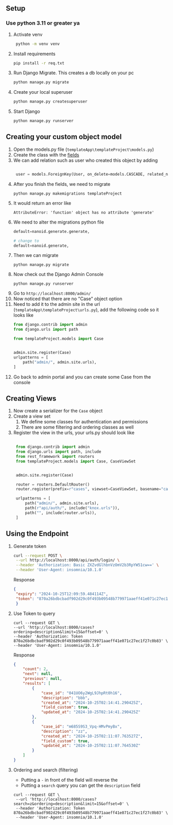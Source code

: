 ## Setup
### Use python 3.11 or greater ya 
1. Activate venv 
   ```bash
    python -m venv venv
   ```
2. Install requirements
   ```bash
   pip install -r req.txt
   ```
3. Run Django Migrate. This creates a db locally on your pc
   ```bash
   python manage.py migrate
   ```
4. Create your local superuser
   ```bash
   python manage.py createsuperuser
   ```
5. Start Django
   ```sh
   python manage.py runserver
   ```

## Creating your custom object model
1. Open the models.py file (`templateApp\templateProject\models.py`)
2. Create the class with the [fields](https://docs.djangoproject.com/en/5.1/ref/models/fields/#field-types)
3. We can add relation such as user who created this object by adding
   ```python

    user = models.ForeignKey(User, on_delete=models.CASCADE, related_name="users")
    ```
4. After you finish the fields, we need to migrate
   ```
   python manage.py makemigrations templateProject
   ```
5. It would return an error like
   ```shell
   AttributeError: 'function' object has no attribute 'generate'
   ```
6. We need to alter the migrations python file
   ```python
   default=nanoid.generate.generate,

   # change to
   default=nanoid.generate,
   ```
7. Then we can migrate
   ```
   python manage.py migrate
   ```
8. Now check out the Django Admin Console
    ```
    python manage.py runserver
    ```
9. Go to `http://localhost:8000/admin/`
10. Now noticed that there are no "Case" object option
11. Need to add it to the admin site in the url (`templateApp\templateProject\urls.py`), add the following code so it looks like
    ```python
    from django.contrib import admin
    from django.urls import path

    from templateProject.models import Case


    admin.site.register(Case)
    urlpatterns = [
        path("admin/", admin.site.urls),
    ]
    ```
12. Go back to admin portal and you can create some Case from the console
## Creating Views
1. Now create a serializer for the `Case` object
2. Create a view set
   1. We define some classes for authentication and permissions
   2. There are some filtering and ordering classes as well
3. Register the view in the urls, your urls.py should look like
   ```python
    
    from django.contrib import admin
    from django.urls import path, include
    from rest_framework import routers
    from templateProject.models import Case, CaseViewSet


    admin.site.register(Case)

    router = routers.DefaultRouter()
    router.register(prefix=r"cases", viewset=CaseViewSet, basename="cases")

    urlpatterns = [
        path("admin/", admin.site.urls),
        path(r"api/auth/", include("knox.urls")),
        path("", include(router.urls)),
    ]

   ```
## Using the Endpoint
1. Generate token
   ```bash
   curl --request POST \
    --url http://localhost:8000/api/auth/login/ \
    --header 'Authorization: Basic ZXZvdGlhbnVzOmV2b3RpYW51cw==' \
    --header 'User-Agent: insomnia/10.1.0'
   ```
   Response 
   ```json
   {
	"expiry": "2024-10-25T12:09:59.484114Z",
	"token": "870a26bdbcbadf902d29c0f493b09548b779971aaeff41e071c27ec1f27c0b83"
    }
    ```
2. Use Token to query
    ```
    curl --request GET \
    --url 'http://localhost:8000/cases?ordering=description&limit=15&offset=0' \
    --header 'Authorization: Token 870a26bdbcbadf902d29c0f493b09548b779971aaeff41e071c27ec1f27c0b83' \
    --header 'User-Agent: insomnia/10.1.0'
    ```

    Response

    ```json
    {
        "count": 2,
        "next": null,
        "previous": null,
        "results": [
            {
                "case_id": "041UO6y2WgL9JhpRt0h16",
                "description": "bbb",
                "created_at": "2024-10-25T02:14:41.290425Z",
                "field_custom": true,
                "updated_at": "2024-10-25T02:14:41.290425Z"
            },
            {
                "case_id": "m685S9S3_Vpq-HMvPmyBx",
                "description": "zz",
                "created_at": "2024-10-25T02:11:07.763527Z",
                "field_custom": true,
                "updated_at": "2024-10-25T02:11:07.764530Z"
            }
        ]
    }
    ```
3. Ordering and search (filtering)
   - Putting a `-` in front of the field will reverse the
   - Putting a `search` query you can get the `description` field
   ```
   curl --request GET \
    --url 'http://localhost:8000/cases?search=z&ordering=description&limit=15&offset=0' \
    --header 'Authorization: Token 870a26bdbcbadf902d29c0f493b09548b779971aaeff41e071c27ec1f27c0b83' \
    --header 'User-Agent: insomnia/10.1.0'
    ```
